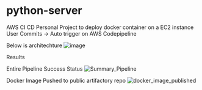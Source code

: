 # python-server

AWS CI CD Personal Project to deploy docker container on a EC2 instance
User Commits -> Auto trigger on AWS Codepipeline 

Below is architechture 
![image](https://github.com/Aniruddha-VS/python-server/assets/69744463/f7532a2b-c10c-4b2b-8d07-03d6c6de5ac6)

Results 

Entire Pipeline Success Status
![Summary_Pipeline](https://github.com/Aniruddha-VS/python-server/assets/69744463/efec2e9c-19bd-4efe-ae5a-a88c02d4df65)

Docker Image Pushed to public artifactory repo
![docker_image_published](https://github.com/Aniruddha-VS/python-server/assets/69744463/df61c2e2-8b50-47ca-8a17-c73dca7ec104)
